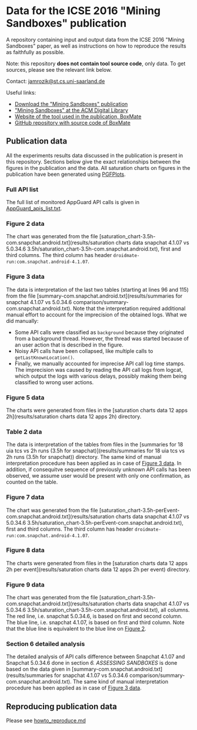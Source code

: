 # Data for the ICSE 2016 "Mining Sandboxes" publication

A repository containing input and output data from the ICSE 2016 "Mining Sandboxes" paper, as well as instructions on how to reproduce the results as faithfully as possible.

Note: this repository **does not contain tool source code**, only data. To get sources, please see the relevant link below.

Contact: jamrozik@st.cs.uni-saarland.de

Useful links:
* [Download the "Mining Sandboxes" publication](http://www.boxmate.org/files/boxmate-preprint.pdf)
* ["Mining Sandboxes" at the ACM Digital Library](http://dl.acm.org/citation.cfm?id=2884782)
* [Website of the tool used in the publication, BoxMate](http://www.boxmate.org)
* [GitHub repository with source code of BoxMate](https://github.com/konrad-jamrozik/droidmate)

## Publication data

All the experiments results data discussed in the publication is present in this repository. Sections below give the exact relationships between the figures in the publication and the data. All saturation charts on figures in the publication have been generated using [PGFPlots](http://pgfplots.sourceforge.net/). 

### Full API list

The full list of monitored AppGuard API calls is given in [AppGuard_apis_list.txt](AppGuard_apis_list.txt).

### Figure 2 data

The chart was generated from the file [saturation_chart-3.5h-com.snapchat.android.txt](results/saturation charts data snapchat 4.1.07 vs 5.0.34.6 3.5h/saturation_chart-3.5h-com.snapchat.android.txt), first and third columns. The third column has header `droidmate-run:com.snapchat.android-4.1.07`.

### Figure 3 data

The data is interpretation of the last two tables (starting at lines 96 and 115) from the file [summary-com.snapchat.android.txt](results/summaries for snapchat 4.1.07 vs 5.0.34.6 comparison/summary-com.snapchat.android.txt). Note that the interpretation required additional manual effort to account for the imprecision of the obtained logs. What we did manually:

* Some API calls were classified as `background` because they originated from a background thread. However, the thread was started because of an user action that is described in the figure. 
* Noisy API calls have been collapsed, like multiple calls to `getLastKnownLocation()`.
* Finally, we manually accounted for imprecise API call log time stamps. The imprecision was caused by reading the API call logs from logcat, which output the logs with various delays, possibly making them being classified to wrong user actions.

### Figure 5 data

The charts were generated from files in the [saturation charts data 12 apps 2h](results/saturation charts data 12 apps 2h) directory.

### Table 2 data

The data is interpretation of the tables from files in the [summaries for 18 uia tcs vs 2h runs (3.5h for snapchat)](results/summaries for 18 uia tcs vs 2h runs (3.5h for snapchat)) directory. The same kind of manual interpretation procedure has been applied as in case of [Figure 3 data](#figure-3-data). In addition, if consequitve sequence of previously unknown API calls has been observed, we assume user would be present with only one confirmation, as counted on the table.

### Figure 7 data

The chart was generated from the file [saturation_chart-3.5h-perEvent-com.snapchat.android.txt](results/saturation charts data snapchat 4.1.07 vs 5.0.34.6 3.5h/saturation_chart-3.5h-perEvent-com.snapchat.android.txt), first and third columns. The third column has header `droidmate-run:com.snapchat.android-4.1.07`.

### Figure 8 data

The charts were generated from files in the [saturation charts data 12 apps 2h per event](results/saturation charts data 12 apps 2h per event) directory.

### Figure 9 data

The chart was generated from the file [saturation_chart-3.5h-com.snapchat.android.txt](results/saturation charts data snapchat 4.1.07 vs 5.0.34.6 3.5h/saturation_chart-3.5h-com.snapchat.android.txt), all columns. The red line, i.e. snapchat 5.0.34.6, is based on first and second column. The blue line, i.e. snapchat 4.1.07, is based on first and third column. Note that the blue line is equivalent to the blue line on [Figure 2](#figure-2-data).

### Section 6 detailed analysis

The detailed analysis of API calls difference between Snapchat 4.1.07 and Snapchat 5.0.34.6 done in section _6. ASSESSING SANDBOXES_ is done based on the data given in [summary-com.snapchat.android.txt](results/summaries for snapchat 4.1.07 vs 5.0.34.6 comparison/summary-com.snapchat.android.txt). The same kind of manual interpretation procedure has been applied as in case of [Figure 3 data](#figure-3-data). 

## Reproducing publication data

Please see [howto_reproduce.md](howto_reproduce.md)

